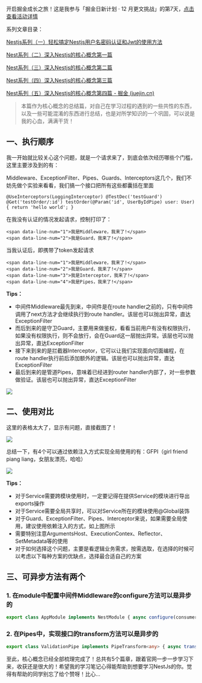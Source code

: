 开启掘金成长之旅！这是我参与「掘金日新计划 · 12 月更文挑战」的第7天，[点击查看活动详情](https://juejin.cn/post/7167294154827890702 "https://juejin.cn/post/7167294154827890702")

系列文章目录：

[Nestjs系列（一）轻松搞定Nestjs用户名密码认证和Jwt的使用方法](https://juejin.cn/post/7171424088827625479 "https://juejin.cn/post/7171424088827625479")

[Nest系列（二）深入Nestjs的核心概念第一篇](https://juejin.cn/post/7171621691271938062 "https://juejin.cn/post/7171621691271938062")

[Nest系列（三）深入Nestjs的核心概念第二篇](https://juejin.cn/post/7171970153452666910 "https://juejin.cn/post/7171970153452666910")

[Nest系列（四）深入Nestjs的核心概念第三篇](https://juejin.cn/post/7172343322403405854 "https://juejin.cn/post/7172343322403405854")

[Nest系列（五）深入Nestjs的核心概念第四篇 - 掘金 (juejin.cn)](https://juejin.cn/post/7172716397259128868 "https://juejin.cn/post/7172716397259128868")

> 本篇作为核心概念的总结篇，对自己在学习过程的遇到的一些共性的东西，以及一些可能混淆的东西进行总结，也是对所学知识的一个巩固，可以说是我的心血，满满干货！

## 一、执行顺序

我一开始就比较关心这个问题，就是一个请求来了，到底会依次经历哪些个门槛，这里主要涉及到的有：

Middleware、ExceptionFilter、Pipes、Guards、Interceptors这几个，我们不妨先做个实验来看看，我们搞一个接口把所有这些都囊括在里面

```less
@UseInterceptors(LoggingInterceptor) @TestDec('testGuard') @Get('testOrder/:id') testOrder(@Param('id', UserByIdPipe) user: User) { return 'hello world'; }
```

在我没有认证的情况发起请求，控制打印了：

```
<span data-line-num="1">我是Middleware，我来了!</span>
<span data-line-num="2">我是Guard，我来了!</span>
```

当我认证后，即携带了token发起请求

```
<span data-line-num="1">我是Middleware，我来了!</span>
<span data-line-num="2">我是Guard，我来了!</span>
<span data-line-num="3">我是Interceptor，我来了!</span>
<span data-line-num="4">我是Pipes，我来了!</span>
```

**Tips：**

-   中间件Middleware最先到来，中间件是在route handler之前的，只有中间件调用了next方法才会继续执行到route handler。该层也可以抛出异常，直达ExceptionFilter
-   而后到来的是守卫Guard，主要用来做鉴权，看看当前用户有没有权限执行，如果没有权限执行，则不会放行，会在Guard这一层抛出异常。该层也可以抛出异常，直达ExceptionFilter
-   接下来到来的是拦截器Interceptor，它可以让我们实现面向切面编程，在route handler执行前后添加额外的逻辑。该层也可以抛出异常，直达ExceptionFilter
-   最后到来的是管道Pipes，意味着已经进到router handler内部了，对一些参数做验证。该层也可以抛出异常，直达ExceptionFilter

![](https://p3-juejin.byteimg.com/tos-cn-i-k3u1fbpfcp/b452c050316a4acea005a2c98338e36d~tplv-k3u1fbpfcp-zoom-in-crop-mark:1512:0:0:0.awebp)

## 二、使用对比

这里的表格太大了，显示有问题，直接截图了！

![](https://p3-juejin.byteimg.com/tos-cn-i-k3u1fbpfcp/df2ad17cb9484693b22b6c00a0d94824~tplv-k3u1fbpfcp-zoom-in-crop-mark:1512:0:0:0.awebp)

总结一下，有4个可以通过依赖注入方式实现全局使用的有：GFPI（girl friend piang liang，女朋友漂亮，哈哈）

![](https://p3-juejin.byteimg.com/tos-cn-i-k3u1fbpfcp/2839b41f73f54d9ebc39ef9e0c32cc0a~tplv-k3u1fbpfcp-zoom-in-crop-mark:1512:0:0:0.awebp)

**Tips：**

-   对于Service需要跨模块使用时，一定要记得在提供Service的模块进行导出exports操作
-   对于Service需要全局共享时，可以对Service所在的模块使用@Global装饰
-   对于Guard、ExceptionFilter、Pipes、Interceptor来说，如果需要全局使用，建议使用依赖注入的方式，如上图所示
-   需要特别注意ArgumentsHost、ExecutionContex、Reflector、SetMetadata等的使用
-   对于如何选择这个问题，主要是看逻辑业务需求，按需选取，在选择的时候可以考虑以下每种方案的优缺点，选择最合适自己的方案

## 三、可异步方法有两个

### 1\. 在module中配置中间件Middleware的configure方法可以是异步的

```typescript
export class AppModule implements NestModule { async configure(consumer: MiddlewareConsumer) { .... } }
```

### 2\. 在Pipes中，实现接口的transform方法可以是异步的

```typescript
export class ValidationPipe implements PipeTransform<any> { async transform(value: any, { metatype }: ArgumentMetadata) { .... }
```

至此，核心概念已经全部梳理完成了！总共有5个篇章，跟着官网一步一步学习下来，收获还是很大的！希望我的学习笔记心得能帮助到想要学习NestJs的你。觉得有帮助的同学别忘了给个赞呀！比心...